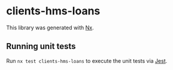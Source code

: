 # clients-hms-loans

This library was generated with [Nx](https://nx.dev).

## Running unit tests

Run `nx test clients-hms-loans` to execute the unit tests via [Jest](https://jestjs.io).
